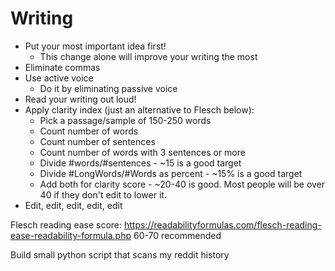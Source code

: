# Writing

* Put your most important idea first!
  * This change alone will improve your writing the most
* Eliminate commas
* Use active voice
  * Do it by eliminating passive voice
* Read your writing out loud!
* Apply clarity index (just an alternative to Flesch below):
  * Pick a passage/sample of 150-250 words
  * Count number of words
  * Count number of sentences
  * Count number of words with 3 sentences or more
  * Divide #words/#sentences - ~15 is a good target
  * Divide #LongWords/#Words as percent - ~15% is a good target
  * Add both for clarity score - ~20-40 is good. Most people will be over 40 if they don't edit to lower it.
* Edit, edit, edit, edit, edit

Flesch reading ease score: <https://readabilityformulas.com/flesch-reading-ease-readability-formula.php>
60-70 recommended

Build small python script that scans my reddit history
